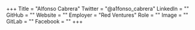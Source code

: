 +++
Title = "Alfonso Cabrera"
Twitter = "@a1fonso_cabrera"
LinkedIn = ""
GitHub = ""
Website = ""
Employer = "Red Ventures"
Role = ""
Image = ""
GitLab = ""
Facebook = ""
+++
